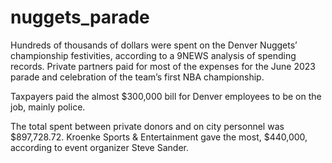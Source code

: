 # nuggets_parade
Hundreds of thousands of dollars were spent on the Denver Nuggets’ championship festivities, according to a 9NEWS analysis of spending records. Private partners paid for most of the expenses for the June 2023 parade and celebration of the team’s first NBA championship. 

Taxpayers paid the almost $300,000 bill for Denver employees to be on the job, mainly police.

The total spent between private donors and on city personnel was $897,728.72. Kroenke Sports & Entertainment gave the most, $440,000, according to event organizer Steve Sander.
